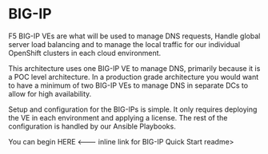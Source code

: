 # BIG-IP

F5 BIG-IP VEs are what will be used to manage DNS requests, Handle global server load balancing and to manage the local traffic for our individual OpenShift clusters in each cloud environment.

This architecture uses one BIG-IP VE to manage DNS, primarily because it is a POC level architecture. In a production grade architecture you would want to have a minimum of two BIG-IP VEs to manage DNS in separate DCs to allow for high availability.

Setup and configuration for the BIG-IPs is simple. It only requires deploying the VE in each environment and applying a license. The rest of the configuration is handled by our Ansible Playbooks.

You can begin HERE <--- inline link for BIG-IP Quick Start readme>